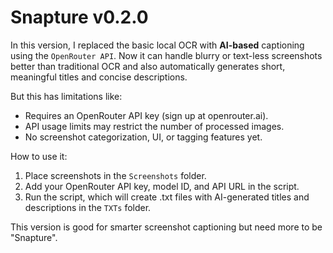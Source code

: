 # Snapture v0.2.0

In this version, I replaced the basic local OCR with **AI-based** captioning using the `OpenRouter API`. Now it can handle blurry or text-less screenshots better than traditional OCR and also automatically generates short, meaningful titles and concise descriptions.


But this has limitations like:

- Requires an OpenRouter API key (sign up at openrouter.ai).
- API usage limits may restrict the number of processed images.
- No screenshot categorization, UI, or tagging features yet.


How to use it:

1. Place screenshots in the `Screenshots` folder.
2. Add your OpenRouter API key, model ID, and API URL in the script.
3. Run the script, which will create .txt files with AI-generated titles and descriptions in the `TXTs` folder.


This version is good for smarter screenshot captioning but need more to be "Snapture".






